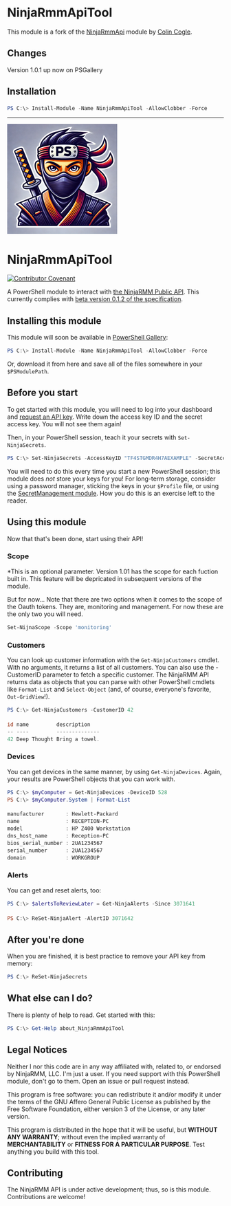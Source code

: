 # NinjaRmmApiTool

This module is a fork of the [NinjaRmmApi](https://github.com/rhymeswithmogul/NinjaRMM-PowerShell) module by [Colin Cogle](https://github.com/rhymeswithmogul).

## Changes

Version 1.0.1 up now on PSGallery 
## Installation
```powershell
PS C:\> Install-Module -Name NinjaRmmApiTool -AllowClobber -Force
```

<hr>

![NinjaRmmApiTool logo](https://github.com/Kalichuza/NinjaRmmApiTool/blob/main/NinjaRmmApiTool.png?raw=true)
# NinjaRmmApiTool
[![Contributor Covenant](https://img.shields.io/badge/Contributor%20Covenant-v2.0%20adopted-ff69b4.svg)](https://github.com/rhymeswithmogul/NinjaRMM-PowerShell/blob/main/CODE_OF_CONDUCT.md) 

A PowerShell module to interact with [the NinjaRMM Public API](https://www.ninjarmm.com/dev-api/).  This currently complies with [beta version 0.1.2 of the specification](https://ninjaresources.s3.amazonaws.com/PublicApi/0.1.2/NinjaRMM%20Public%20API%20v0.1.2.pdf).

## Installing this module
This module will soon be available in [PowerShell Gallery](https://www.powershellgallery.com/packages/NinjaRmmApi):
```powershell
PS C:\> Install-Module -Name NinjaRmmApiTool -AllowClobber -Force
```
Or, download it from here and save all of the files somewhere in your `$PSModulePath`.

## Before you start
To get started with this module, you will need to log into your dashboard and [request an API key](https://app.ninjarmm.com/#/configuration/integrations/api).  Write down the access key ID and the secret access key.  You will not see them again!

Then, in your PowerShell session, teach it your secrets with `Set-NinjaSecrets`.
```powershell
PS C:\> Set-NinjaSecrets -AccessKeyID "TF4STGMDR4H7AEXAMPLE" -SecretAccessKey "eh14c4ngchhu6283he03j6o7ar2fcuca0example"
```
You will need to do this every time you start a new PowerShell session;  this module does *not* store your keys for you!  For long-term storage, consider using a password manager, sticking the keys in your `$Profile` file, or using the [SecretManagement module](https://github.com/powershell/secretmanagement).  How you do this is an exercise left to the reader.

## Using this module
Now that that's been done, start using their API!
### Scope
*This is an optional parameter. Version 1.01 has the scope for each fuction built in. This feature will be depricated in subsequent versions of the module.

But for now... Note that there are two options when it comes to the scope of the Oauth tokens. They are, monitoring and management. For now these are the only two you will need.
```powershell
Set-NijnaScope -Scope 'monitoring'
```

### Customers
You can look up customer information with the `Get-NinjaCustomers` cmdlet.  With no arguments, it returns a list of all customers.  You can also use the -CustomerID parameter to fetch a specific customer.  The NinjaRMM API returns data as objects that you can parse with other PowerShell cmdlets like `Format-List` and `Select-Object` (and, of course, everyone's favorite, `Out-GridView`!).
```powershell
PS C:\> Get-NinjaCustomers -CustomerID 42

id name         description
-- ----         --------------
42 Deep Thought Bring a towel.
```

### Devices
You can get devices in the same manner, by using `Get-NinjaDevices`.  Again, your results are PowerShell objects that you can work with.
```powershell
PS C:\> $myComputer = Get-NinjaDevices -DeviceID 528
PS C:\> $myComputer.System | Format-List

manufacturer       : Hewlett-Packard
name               : RECEPTION-PC
model              : HP Z400 Workstation
dns_host_name      : Reception-PC
bios_serial_number : 2UA1234567
serial_number      : 2UA1234567
domain             : WORKGROUP
```

### Alerts
You can get and reset alerts, too:
```powershell
PS C:\> $alertsToReviewLater = Get-NinjaAlerts -Since 3071641

PS C:\> ReSet-NinjaAlert -AlertID 3071642
```

## After you're done
When you are finished, it is best practice to remove your API key from memory:
```powershell
PS C:\> ReSet-NinjaSecrets
```

## What else can I do?
There is plenty of help to read.  Get started with this:
```powershell
PS C:\> Get-Help about_NinjaRmmApiTool
```

## Legal Notices
Neither I nor this code are in any way affiliated with, related to, or endorsed by NinjaRMM, LLC.  I'm just a user.  If you need support with this PowerShell module, don't go to them.  Open an issue or pull request instead.

This program is free software:  you can redistribute it and/or modify it under the terms of the GNU Affero General Public License as published by the Free Software Foundation, either version 3 of the License, or any later version.

This program is distributed in the hope that it will be useful, but **WITHOUT ANY WARRANTY**; without even the implied warranty of **MERCHANTABILITY** or **FITNESS FOR A PARTICULAR PURPOSE**.  Test anything you build with this tool.

## Contributing
The NinjaRMM API is under active development;  thus, so is this module.  Contributions are welcome!
